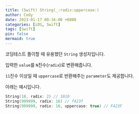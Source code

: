 ```yaml
---
title: (Swift) String(_:radix:uppercase:)
author: Cody
date: 2023-01-17 00:34:00 +0800
categories: [iOS, Swift]
tags: [Swift]
pin: false
mermaid: true
---
```

코딩테스트 풀이할 때 유용했던 ``String`` 생성자입니다.

입력한 `value`를 `N`진수(`radix`)로 변환해줍니다.

`11`진수 이상일 때 `uppercase`로 반환해주는 `parameter`도 제공합니다.

아래는 예시입니다.

```swift
String(10, radix: 2) // 1010
String(999999, radix: 16) // f423f
String(999999, radix: 16, uppercase: true) // F423F
```